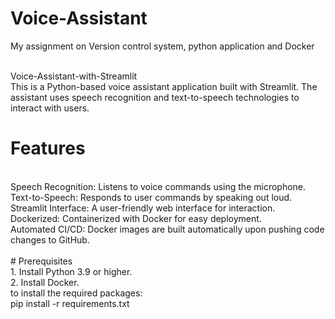 # Voice-Assistant
My assignment on Version control system, python application and Docker

<br>
Voice-Assistant-with-Streamlit
<br>
This is a Python-based voice assistant application built with Streamlit. The assistant uses speech recognition and text-to-speech technologies to interact with users.
<br>

# Features
<br>
Speech Recognition: Listens to voice commands using the microphone.
<br>
Text-to-Speech: Responds to user commands by speaking out loud.
<br>
Streamlit Interface: A user-friendly web interface for interaction.
<br>
Dockerized: Containerized with Docker for easy deployment.
<br>
Automated CI/CD: Docker images are built automatically upon pushing code changes to GitHub.
<br>
<br>
# Prerequisites
<br>
1. Install Python 3.9 or higher.
<br>
2. Install Docker.

<br>
to install the required packages: 
<br>
pip install -r requirements.txt